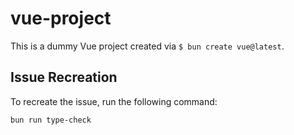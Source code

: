 # vue-project

This is a dummy Vue project created via `$ bun create vue@latest`.

## Issue Recreation

To recreate the issue, run the following command:

```sh
bun run type-check
```
